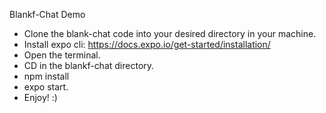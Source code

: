 Blankf-Chat Demo

- Clone the blank-chat code into your desired directory in your machine.
- Install expo cli: https://docs.expo.io/get-started/installation/
- Open the terminal.
- CD in the blankf-chat directory.
- npm install
- expo start.
- Enjoy! :)

